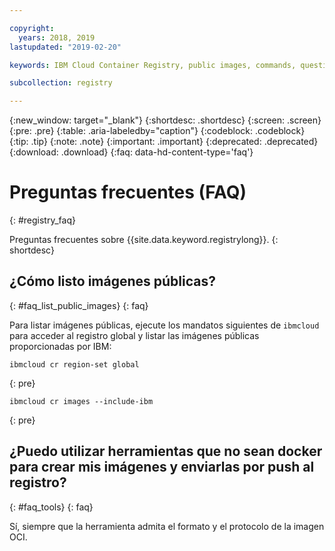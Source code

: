 ```yaml
---

copyright:
  years: 2018, 2019
lastupdated: "2019-02-20"

keywords: IBM Cloud Container Registry, public images, commands, questions, registry

subcollection: registry

---
```


{:new_window: target="_blank"}
{:shortdesc: .shortdesc}
{:screen: .screen}
{:pre: .pre}
{:table: .aria-labeledby="caption"}
{:codeblock: .codeblock}
{:tip: .tip}
{:note: .note}
{:important: .important}
{:deprecated: .deprecated}
{:download: .download}
{:faq: data-hd-content-type='faq'}

# Preguntas frecuentes (FAQ)
{: #registry_faq}

Preguntas frecuentes sobre {{site.data.keyword.registrylong}}.
{: shortdesc}

## ¿Cómo listo imágenes públicas?
{: #faq_list_public_images}
{: faq}

Para listar imágenes públicas, ejecute los mandatos siguientes de `ibmcloud` para acceder al registro global y listar las imágenes públicas proporcionadas por IBM:

```
ibmcloud cr region-set global
```
{: pre}

```
ibmcloud cr images --include-ibm
```
{: pre}

## ¿Puedo utilizar herramientas que no sean docker para crear mis imágenes y enviarlas por push al registro?
{: #faq_tools}
{: faq}

Sí, siempre que la herramienta admita el formato y el protocolo de la imagen OCI.
